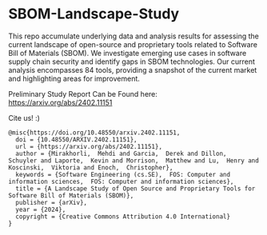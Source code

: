 # SBOM-Landscape-Study
This repo accumulate underlying data and analysis results for assessing the current landscape of open-source and proprietary tools related to Software Bill of Materials (SBOM). We investigate emerging use cases in software supply chain security and identify gaps in SBOM technologies. Our current analysis encompasses 84 tools, providing a snapshot of the current market and highlighting areas for improvement.

Preliminary Study Report Can be Found here:
https://arxiv.org/abs/2402.11151

Cite us! :)
```
@misc{https://doi.org/10.48550/arxiv.2402.11151,
  doi = {10.48550/ARXIV.2402.11151},
  url = {https://arxiv.org/abs/2402.11151},
  author = {Mirakhorli,  Mehdi and Garcia,  Derek and Dillon,  Schuyler and Laporte,  Kevin and Morrison,  Matthew and Lu,  Henry and Koscinski,  Viktoria and Enoch,  Christopher},
  keywords = {Software Engineering (cs.SE),  FOS: Computer and information sciences,  FOS: Computer and information sciences},
  title = {A Landscape Study of Open Source and Proprietary Tools for Software Bill of Materials (SBOM)},
  publisher = {arXiv},
  year = {2024},
  copyright = {Creative Commons Attribution 4.0 International}
}
```
